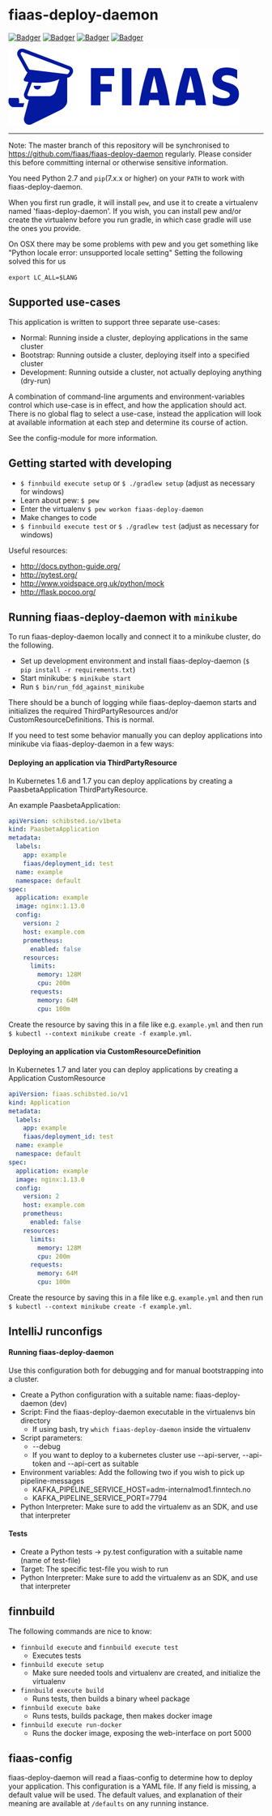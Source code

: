 # fiaas-deploy-daemon

<!-- Badger start badges -->
[![Badger](https://badger.spt-engprod-pro.schibsted.io/badge/travis/finn/fiaas-deploy-daemon)](https://travis.schibsted.io/finn/fiaas-deploy-daemon) [![Badger](https://badger.spt-engprod-pro.schibsted.io/badge/coverage/finn/fiaas-deploy-daemon)](https://reports.spt-engprod-pro.schibsted.io/#/finn/fiaas-deploy-daemon?branch=master&type=push&daterange&daterange) [![Badger](https://badger.spt-engprod-pro.schibsted.io/badge/issues/finn/fiaas-deploy-daemon)](https://reports.spt-engprod-pro.schibsted.io/#/finn/fiaas-deploy-daemon?branch=master&type=push&daterange&daterange) [![Badger](https://badger.spt-engprod-pro.schibsted.io/badge/engprod/finn/fiaas-deploy-daemon)](https://github.schibsted.io/spt-engprod/badger)
<!-- Badger end badges -->

![FIAAS logo](https://raw.githubusercontent.com/fiaas/design-assets/master/logo/Logo_Fiaas_colour.png)

---

Note: The master branch of this repository will be synchronised to https://github.com/fiaas/fiaas-deploy-daemon regularly. Please consider this before committing internal or otherwise sensitive information.

You need Python 2.7 and `pip`(7.x.x or higher)  on your `PATH` to work with fiaas-deploy-daemon.

When you first run gradle, it will install `pew`, and use it to create a virtualenv
named 'fiaas-deploy-daemon'. If you wish, you can install pew and/or create the
virtualenv before you run gradle, in which case gradle will use the ones you provide.

On OSX there may be some problems with pew and you get something like "Python locale error: unsupported locale setting"
Setting the following solved this for us

`export LC_ALL=$LANG`


Supported use-cases
-------------------

This application is written to support three separate use-cases:

- Normal: Running inside a cluster, deploying applications in the same cluster
- Bootstrap: Running outside a cluster, deploying itself into a specified cluster
- Development: Running outside a cluster, not actually deploying anything (dry-run)

A combination of command-line arguments and environment-variables control which use-case
is in effect, and how the application should act. There is no global flag to select a
use-case, instead the application will look at available information at each step and
determine its course of action.

See the config-module for more information.

Getting started with developing
-------------------------------

- `$ finnbuild execute setup` or `$ ./gradlew setup` (adjust as necessary for windows)
- Learn about pew: `$ pew`
- Enter the virtualenv `$ pew workon fiaas-deploy-daemon`
- Make changes to code
- `$ finnbuild execute test` or `$ ./gradlew test` (adjust as necessary for windows)

Useful resources:

- http://docs.python-guide.org/
- http://pytest.org/
- http://www.voidspace.org.uk/python/mock
- http://flask.pocoo.org/

Running fiaas-deploy-daemon with `minikube`
-------------------------------------------

To run fiaas-deploy-daemon locally and connect it to a minikube cluster, do the following.

* Set up development environment and install fiaas-deploy-daemon (`$ pip install -r requirements.txt`)
* Start minikube: `$ minikube start`
* Run `$ bin/run_fdd_against_minikube`

There should be a bunch of logging while fiaas-deploy-daemon starts and initializes the required
ThirdPartyResources and/or CustomResourceDefinitions. This is normal.

If you need to test some behavior manually you can deploy applications into minikube via fiaas-deploy-daemon in a few ways:

#### Deploying an application via ThirdPartyResource

In Kubernetes 1.6 and 1.7 you can deploy applications by creating a PaasbetaApplication ThirdPartyResource.

An example PaasbetaApplication:

```yaml
apiVersion: schibsted.io/v1beta
kind: PaasbetaApplication
metadata:
  labels:
    app: example
    fiaas/deployment_id: test
  name: example
  namespace: default
spec:
  application: example
  image: nginx:1.13.0
  config:
    version: 2
    host: example.com
    prometheus:
      enabled: false
    resources:
      limits:
        memory: 128M
        cpu: 200m
      requests:
        memory: 64M
        cpu: 100m
```

Create the resource by saving this in a file like e.g. `example.yml` and then run
`$ kubectl --context minikube create -f example.yml`.

#### Deploying an application via CustomResourceDefinition

In Kubernetes 1.7 and later you can deploy applications by creating a Application CustomResource

```yaml
apiVersion: fiaas.schibsted.io/v1
kind: Application
metadata:
  labels:
    app: example
    fiaas/deployment_id: test
  name: example
  namespace: default
spec:
  application: example
  image: nginx:1.13.0
  config:
    version: 2
    host: example.com
    prometheus:
      enabled: false
    resources:
      limits:
        memory: 128M
        cpu: 200m
      requests:
        memory: 64M
        cpu: 100m
```

Create the resource by saving this in a file like e.g. `example.yml` and then run
`$ kubectl --context minikube create -f example.yml`.


IntelliJ runconfigs
-------------------

#### Running fiaas-deploy-daemon

Use this configuration both for debugging and for manual bootstrapping into a cluster.

* Create a Python configuration with a suitable name: fiaas-deploy-daemon (dev)
* Script: Find the fiaas-deploy-daemon executable in the virtualenvs bin directory
    * If using bash, try `which fiaas-deploy-daemon` inside the virtualenv
* Script parameters:
    * --debug
    * If you want to deploy to a kubernetes cluster use --api-server, --api-token
     and --api-cert as suitable
* Environment variables: Add the following two if you wish to pick up pipeline-messages
    * KAFKA_PIPELINE_SERVICE_HOST=adm-internalmod1.finntech.no
    * KAFKA_PIPELINE_SERVICE_PORT=7794
* Python Interpreter: Make sure to add the virtualenv as an SDK, and use that interpreter


#### Tests

* Create a Python tests -> py.test configuration with a suitable name (name of test-file)
* Target: The specific test-file you wish to run
* Python Interpreter: Make sure to add the virtualenv as an SDK, and use that interpreter


finnbuild
---------

The following commands are nice to know:

- `finnbuild execute` and `finnbuild execute test`
    - Executes tests
- `finnbuild execute setup`
    - Make sure needed tools and virtualenv are created, and initialize the virtualenv
- `finnbuild execute build`
    - Runs tests, then builds a binary wheel package
- `finnbuild execute bake`
    - Runs tests, builds package, then makes docker image
- `finnbuild execute run-docker`
    - Runs the docker image, exposing the web-interface on port 5000


fiaas-config
------------

fiaas-deploy-daemon will read a fiaas-config to determine how to deploy your application.
This configuration is a YAML file. If any field is missing, a default value will be used.
The default values, and explanation of their meaning are available at `/defaults` on any
running instance.

